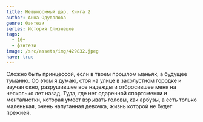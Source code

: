 ```yaml
---
title: Невыносимый дар. Книга 2
author: Анна Одувалова
genre: Фэнтези
series: История близнецов
tags:
  - 16+
  - фэнтези
image: /src/assets/img/429832.jpeg
have: true
---
```

Сложно быть принцессой, если в твоем прошлом маньяк, а будущее туманно. Об этом я думаю, стоя на улице в захолустном городке и изучая окно, разрушившее все надежды и отбросившее меня на несколько лет назад. Туда, где нет одаренной спортсменки и менталистки, которая умеет взрывать головы, как арбузы, а есть только маленькая, очень напуганная девочка, жизнь которой не будет прежней.
